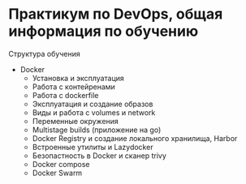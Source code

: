 # Практикум по DevOps, общая информация по обучению
Структура обучения
+ Docker
    + Установка и эксплуатация
    + Работа с контейренами
    + Работа с dockerfile
    + Эксплуатация и создание образов
    + Виды и работа с volumes и network
    + Переменные окружения
    + Multistage builds (приложение на go)
    + Docker Registry и создание локального хранилища, Harbor
    + Встроенные утилиты и Lazydocker
    + Безопастность в Docker и сканер trivy
    + Docker compose
    + Docker Swarm